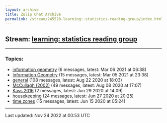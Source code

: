 ```yaml
---
layout: archive
title: Zulip Chat Archive
permalink: /stream/245528-learning:-statistics-reading-group/index.html
---
```


## Stream: [learning: statistics reading group](https://mattecapu.github.io/ct-zulip-archive/stream/245528-learning:-statistics-reading-group/index.html)
---

### Topics:

* [information geometry](topic/topic_information.20geometry.html) (6 messages, latest: Mar 06 2021 at 06:38)
* [Information Geometry](topic/topic_Information.20Geometry.html) (15 messages, latest: Mar 05 2021 at 23:38)
* [general](topic/topic_general.html) (108 messages, latest: Aug 22 2020 at 18:03)
* [McCullagh (2002)](topic/topic_McCullagh.20(2002).html) (49 messages, latest: Aug 08 2020 at 17:07)
* [Kass 2016](topic/topic_Kass.202016.html) (2 messages, latest: Jun 29 2020 at 14:09)
* [housekeeping](topic/topic_housekeeping.html) (24 messages, latest: Jun 27 2020 at 20:25)
* [time zones](topic/topic_time.20zones.html) (15 messages, latest: Jun 15 2020 at 05:24)

<hr><p>Last updated: Nov 24 2022 at 00:53 UTC</p>